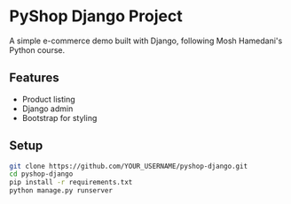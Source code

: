 # PyShop Django Project

A simple e-commerce demo built with Django, following Mosh Hamedani's Python course.

## Features
- Product listing
- Django admin
- Bootstrap for styling

## Setup
```bash
git clone https://github.com/YOUR_USERNAME/pyshop-django.git
cd pyshop-django
pip install -r requirements.txt
python manage.py runserver
